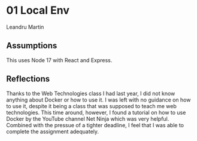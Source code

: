 # 01 Local Env

Leandru Martin

## Assumptions

This uses Node 17 with React and Express.

## Reflections

Thanks to the Web Technologies class I had last year, I did not know anything about Docker or how to use it. I was left with no guidance on how to use it, despite it being a class that was supposed to teach me web technologies. This time around, however, I found a tutorial on how to use Docker by the YouTube channel Net Ninja which was very helpful. Combined with the pressue of a tighter deadline, I feel that I was able to complete the assignment adequately.
